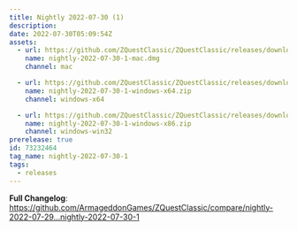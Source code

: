 ```yaml
---
title: Nightly 2022-07-30 (1)
description: 
date: 2022-07-30T05:09:54Z
assets: 
  - url: https://github.com/ZQuestClassic/ZQuestClassic/releases/download/nightly-2022-07-30-1/nightly-2022-07-30-1-mac.dmg
    name: nightly-2022-07-30-1-mac.dmg
    channel: mac

  - url: https://github.com/ZQuestClassic/ZQuestClassic/releases/download/nightly-2022-07-30-1/nightly-2022-07-30-1-windows-x64.zip
    name: nightly-2022-07-30-1-windows-x64.zip
    channel: windows-x64

  - url: https://github.com/ZQuestClassic/ZQuestClassic/releases/download/nightly-2022-07-30-1/nightly-2022-07-30-1-windows-x86.zip
    name: nightly-2022-07-30-1-windows-x86.zip
    channel: windows-win32
prerelease: true
id: 73232464
tag_name: nightly-2022-07-30-1
tags:
  - releases
---
```


**Full Changelog**: https://github.com/ArmageddonGames/ZQuestClassic/compare/nightly-2022-07-29...nightly-2022-07-30-1
